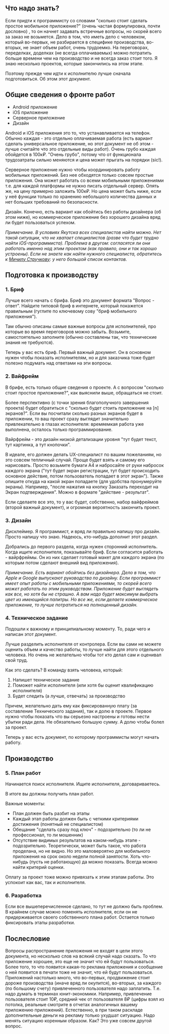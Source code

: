 ## Что надо знать?

Если придти к программисту со словами "сколько стоит сделать простое мобильное приложение?" (очень частая формулировка, почти дословно) , то он начнет задавать встречные вопросы, но скорей всего за заказ не возьмется. Дело в том, что иметь дело с человеком, который во-первых, не разбирается в специфике производства, во-вторых, не знает объем работ, очень трудоемко. На переговорах, переделках, доделках (не всегда оплачиваемых) можно потратить больше времени чем на производство и не всегда заказ стоит того. Я знаю несколько проектов, которые закончились на этом этапе.

Поэтому прежде чем идти к исполнителю лучше сначала подготовиться. Об этом этот документ.

## Общие сведения о фронте работ

* Android приложение
* iOS приложение
* Серверное приложение
* Дизайн

Android и iOS приложения это то, что устанавливается на телефон. Обычно каждая - это отдельно оплачиваемая работа (есть вариант сделать универсальное приложение, но этот документ не об этом - лучше считайте что это отдельные виды работ). Очень грубо каждая обойдется в 100к₽. "Очень грубо", потому что от функционала трудозатраты сильно меняются и цена может прыгать на порядки (sic!).

Серверное приложение нужно чтобы координировать работу мобильных приложений. Без нее обходятся только совсем простые приложения. Она может работать со всеми мобильными приложениями т.е. для каждой платформы не нужно писать отдельный сервер. Опять же, на цену примерно заложить 100к₽. Но цена может быть ниже, если у неё функции только по хранению небольшого количества данных и нет больших требований по безопасности.

Дизайн. Конечно, есть вариант как обойтись без работы дизайнера (об этом ниже), но коммерческое приложение без хорошего дизайна вряд ли будет пользоваться успехом.

*Примечание. В условиях Якутска всех специалистов найти можно. Нет такой ситуации, что не хватает специалистов (разве что будет трудно найти iOS-программиста). Проблема в другом: согласятся ли они работать именно над этим проектом (как правило, они и так хорошо устроены). Если не знаете как найти нужного специалиста, обратитесь к [Мичилу Стручкову](t.me/michilstrvic): у него большой список контактов.* 

## Подготовка к производству

### 1. Бриф

Лучше всего начать с брифа. Бриф это документ формата "Вопрос - ответ". Найдите типовой бриф в интернете, который покажется правильным (гуглите по ключевому сову "бриф мобильного приложения").

Там обычно описаны самые важные вопросы для исполнителей, про которые во время переговоров можно забыть.
Возьмите, самостоятельно заполните (обычно составлены так, что технические знания не требуются).

Теперь у вас есть бриф. Первый важный документ. Он в основном нужен чтобы показать исполнителям, но и для заказчика тоже будет полезно подумать над ответами на эти вопросы.

### 2. Вайфрейм

В брифе, есть только общие сведения о проекте. А с вопросом "сколько стоит простое приложение?", как выяснили выше, обращаться не стоит.

Более перспективно (с точки зрения благополучного завершения проекта) будет обратиться с "сколько будет стоить приложение на [n] экранов?". Если вы посчитали сколько разных экранов будет в приложении, то ваш проект сразу выглядит значительно привлекательно в глазах исполнителя: времяемкая работа уже выполнена, осталось только программирование.

Вайрфрейм - это дизайн низкой детализации уровня "тут будет текст, тут картинка, а тут кнопочки".

В идеале, его должен делать UX-специалист по вашим пожеланиям, но это совсем тепличный случай. Проще будет взять и самому его нарисовать. Просто возьмите бумаги А4 и набросайте от руки набросок каждого экрана ("тут будет экран регистрации, тут будет происходить основное действие, потом пользователь попадает в этот экран").
Также опишите откуда на какой экран попадаете (для удобства пронумеруйте экраны). Например, "после нажатия на кнопку Заказать переходит на Экран подтверждения". Можно в формате "действие - результат".

Если сделаете все это, то у вас будет, собственно, набор вайфреймов (второй важный документ), и огромная вероятность закончить проект.

### 3. Дизайн

Дисклеймер. Я программист, и вряд ли правильно напишу про дизайн. Просто напишу что знаю. Надеюсь, кто-нибудь дополнит этот раздел.

Добрались до первого раздела, когда нужен сторонний исполнитель. Когда ищите исполнителя, показывайте бриф. Если согласится работать - вайрфреймы. Он из них сделает готовый макет для каждого экрана (по которым потом сделают внешний вид приложения).

*Примечание. Есть вариант обойтись без дизайнера. Дело в том, что Apple и Google выпускают руководства по дизайну. Если программист имеет опыт работы с мобильными приложениями, то скорей всего может работать по этим руководствам. Приложение будет выглядеть как все, но хотя бы не страшно. А вам надо будет максимум выбрать цвет из имеющийся палитры. Но все же, если делаете коммерческое приложение, то лучше потратиться на полноценный дизайн.*

### 4. Техническое задание

Подошли к важному и принципиальному моменту. То, ради чего и написан этот документ.

Лучше разделить исполнителя от контролера. Если вы сами не можете оценить объем и качество работы, то лучше найти для этого отдельного человека. Но очень не желательно чтобы тот кто делал сам и оценивал свой труд.

Как это сделать? В команду взять человека, который:

1. Напишет техническое задание
2. Поможет найти исполнителя (или хотя бы оценит квалификацию исполнителя)
3. Будет следить (а лучше, отвечать) за производство

Причем, желательно дать ему как фиксированную плату (за составление Технического задания), так и долю в проекте. Первое нужно чтобы показать что вы серьезно настроены и готовы нести убытки ради дела. Не обязательно большую сумму. А долю чтобы болел за проект.

Теперь у вас есть документ, по которому программисты могут начать работу.

## Производство

### 5. План работ

Начинается поиск исполнителя. Ищите исполнителя, договариваетесь.

В итоге вы должны получить план работ.

Важные моменты:

* План должен быть разбит на этапы
* Каждый этап работы должен быть с четкими критериями достижения (понятный не специалистом)
* Обещание "сделать сразу под ключ" - подозрительно (то ли не профессионал, то ли мошенник)
* Отсутствие видимых результатов на каком-нибудь этапе - подозрительно. Теоретически, может быть такое, что работа проделана, но не видно. Но это маловероятно для мобильного приложения на срок около недели полной занятости. Хоть что-нибудь (пусть не работающую) да можно показать. Всегда можно найти критерий оценки.

Оплату за проект тоже можно привязать к этим этапам работы. Это успокоит как вас, так и исполнителя.

### 6. Разработка

Если все вышеперечисленное сделано, то тут не должно быть проблем. В крайнем случае можно поменять исполнителя, если он не придерживается своего собственного плана работ.
Остается только фиксировать этапы разработки.

## Послесловие

Вопросы распространение приложения не входят в цели этого документа, но несколько слов на всякий случай надо сказать. То что приложение хорошее, это еще не значит что ей будут пользоваться. Более того, то что появится какая-то реклама приложения и сообщение о ней появится в печати тоже не значит, что ей будут пользоваться. Приложений настолько много, что во-первых, продвижение стоит дороже производства (иначе вряд ли окупится), во-вторых, за каждого (по большому счету) привлеченного пользователя надо заплатить. Т.е. надо думать в терминах юнит-экономики. Например, привлечение пользователя стоит 10₽, средний чек от пользователя 8₽ (цифры взял из потолка, реальные смотрите в отчетах аналогичных вашему приложению приложений). Естественно, в при таком раскладе дополнительные деньги на рекламу только ухудшат ситуацию. Надо менять ситуацию коренным образом. Как? Это уже совсем другой вопрос.